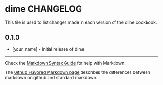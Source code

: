 dime CHANGELOG
==============

This file is used to list changes made in each version of the dime cookbook.

0.1.0
-----
- [your_name] - Initial release of dime

- - -
Check the [Markdown Syntax Guide](http://daringfireball.net/projects/markdown/syntax) for help with Markdown.

The [Github Flavored Markdown page](http://github.github.com/github-flavored-markdown/) describes the differences between markdown on github and standard markdown.
